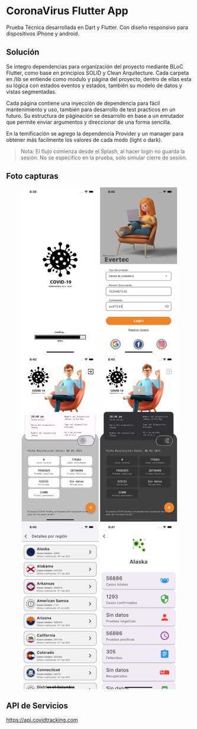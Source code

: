 # CoronaVirus Flutter App

Prueba Técnica desarrollada en Dart y Flutter.
Con diseño responsivo para dispositivos iPhone y android.

## Solución

Se integro dependencias para organización del proyecto mediante BLoC Flutter, como base en principios SOLID y Clean Arquitecture. Cada carpeta en /lib se entiende como modulo y página del proyecto, dentro de ellas esta su lógica con estados eventos y estados, también su modelo de datos y vistas segmentadas.

Cada página contiene una inyección de dependencia para fácil mantenimiento y uso, también para desarrollo de test practicos en un futuro. Su estructura de páginación se desarrollo en base a un enrutador que permite enviar argumentos y direccionar de una forma sencilla.

En la temificación se agrego la dependencia Provider y un manager para obtener más facilmente los valores de cada modo (light o dark).

> Nota: El flujo comienza desde el Splash, al hacer login no guarda la sesión. No se especifico en la prueba, solo simular cierre de sesión.

## Foto capturas
<p Align ="center">
<img src = "/doc/images/splash.png" height = 450;>
<img src = "/doc/images/login.png" height = 450;>
<img src = "/doc/images/home.png" height = 450;>
<img src = "/doc/images/home_dark.png" height = 450;>
<img src = "/doc/images/states.png" height = 450;>
<img src = "/doc/images/region.png" height = 450;>
</p>

## API de Servicios

https://api.covidtracking.com
